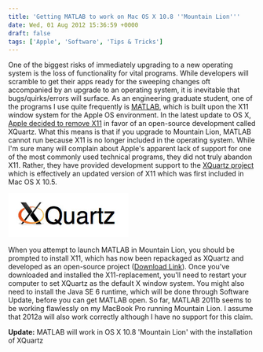 ```yaml
---
title: 'Getting MATLAB to work on Mac OS X 10.8 ''Mountain Lion'''
date: Wed, 01 Aug 2012 15:36:59 +0000
draft: false
tags: ['Apple', 'Software', 'Tips & Tricks']
---
```


One of the biggest risks of immediately upgrading to a new operating system is the loss of functionality for vital programs. While developers will scramble to get their apps ready for the sweeping changes oft accompanied by an upgrade to an operating system, it is inevitable that bugs/quirks/errors will surface. As an engineering graduate student, one of the programs I use quite frequently is [MATLAB](http://www.mathworks.com/products/matlab/), which is built upon the X11 window system for the Apple OS environment. In the latest update to OS X, [Apple decided to remove X11](http://support.apple.com/kb/HT5293) in favor of an open-source development called XQuartz. What this means is that if you upgrade to Mountain Lion, MATLAB cannot run because X11 is no longer included in the operating system. While I'm sure many will complain about Apple's apparent lack of support for one of the most commonly used technical programs, they did not truly abandon X11. Rather, they have provided development support to the [XQuartz project](http://xquartz.macosforge.org/landing/) which is effectively an updated version of X11 which was first included in Mac OS X 10.5.

![XQuartz Logo](XQuartz.jpg)

When you attempt to launch MATLAB in Mountain Lion, you should be prompted to install X11, which has now been repackaged as XQuartz and developed as an open-source project ([Download Link](http://xquartz.macosforge.org/landing/)). Once you've downloaded and installed the X11-replacement, you'll need to restart your computer to set XQuartz as the default X window system. You might also need to install the Java SE 6 runtime, which will be done through Software Update, before you can get MATLAB open. So far, MATLAB 2011b seems to be working flawlessly on my MacBook Pro running Mountain Lion. I assume that 2012a will also work correctly although I have no support for this claim.

**Update:** MATLAB will work in OS X 10.8 'Mountain Lion' with the installation of XQuartz